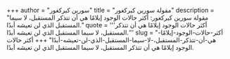 +++
author = "سورين كيركغور"
title = "مقولة سورين كيركغور"
description = "مقولة سورين كيركغور: أكثر حالات الوجود إيلامًا هي أن تتذكر المستقبل، لا سيما المستقبل الذي لن تعيشه أبدًا."
quote = '''أكثر حالات الوجود إيلامًا هي أن تتذكر المستقبل، لا سيما المستقبل الذي لن تعيشه أبدًا.'''
slug = "أكثر-حالات-الوجود-إيلامًا-هي-أن-تتذكر-المستقبل،-لا-سيما-المستقبل-الذي-لن-تعيشه-أبدًا"
+++
أكثر حالات الوجود إيلامًا هي أن تتذكر المستقبل، لا سيما المستقبل الذي لن تعيشه أبدًا.
